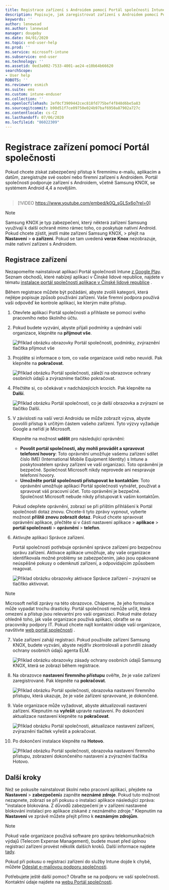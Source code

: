 ```yaml
---
title: Registrace zařízení s Androidem pomocí Portál společnosti Intune | Microsoft Docs
description: Popisuje, jak zaregistrovat zařízení s Androidem pomocí Portál společnosti Intune
keywords: ''
author: lenewsad
ms.author: lanewsad
manager: dougeby
ms.date: 04/01/2020
ms.topic: end-user-help
ms.prod: ''
ms.service: microsoft-intune
ms.subservice: end-user
ms.technology: ''
ms.assetid: 0ed3a002-7533-4001-ae24-e10b64b66620
searchScope:
- User help
ROBOTS: ''
ms.reviewer: esmich
ms.suite: ems
ms.custom: intune-enduser
ms.collection: ''
ms.openlocfilehash: 2ef0cf3909442cec818fd775bef4f848d6be5a83
ms.sourcegitcommit: b90d51f7ce09750e024b97baf6950a87902a727c
ms.contentlocale: cs-CZ
ms.lasthandoff: 07/06/2020
ms.locfileid: "86022309"
---
```

# <a name="enroll-your-device-with-company-portal"></a>Registrace zařízení pomocí Portál společnosti  
Pokud chcete získat zabezpečený přístup k firemnímu e-mailu, aplikacím a datům, zaregistrujte své osobní nebo firemní zařízení s Androidem. Portál společnosti podporuje zařízení s Androidem, včetně Samsung KNOX, se systémem Android 4,4 a novějším.  
</br>
> [!VIDEO https://www.youtube.com/embed/k0Q_sGLSx6o?rel=0]

> [!NOTE]
> Samsung KNOX je typ zabezpečení, který některá zařízení Samsung využívají k další ochraně mimo rámec toho, co poskytuje nativní Android. Pokud chcete zjistit, jestli máte zařízení Samsung KNOX, > přejít na **Nastavení**  >  **o zařízení**. Pokud se tam uvedená **verze Knox** nezobrazuje, máte nativní zařízení s Androidem.

## <a name="enroll-device"></a>Registrace zařízení  
Nezapomeňte nainstalovat aplikaci Portál společnosti Intune [z Google Play](https://play.google.com/store/apps/details?id=com.microsoft.windowsintune.companyportal). Seznam obchodů, které nabízejí aplikaci v Čínské lidové republice, najdete v tématu [instalace portál společnosti aplikace v Čínské lidové republice](install-company-portal-android-china.md) .

Během registrace můžete být požádáni, abyste zvolili kategorii, která nejlépe popisuje způsob používání zařízení. Vaše firemní podpora používá vaši odpověď ke kontrole aplikací, ke kterým máte přístup.  

1. Otevřete aplikaci Portál společnosti a přihlaste se pomocí svého pracovního nebo školního účtu.  

2. Pokud budete vyzváni, abyste přijali podmínky a ujednání vaší organizace, klepněte na **přijmout vše**.  

   ![Příklad obrázku obrazovky Portál společnosti, podmínky, zvýraznění tlačítka přijmout vše](./media/accept-terms-1911.png)  


3. Projděte si informace o tom, co vaše organizace uvidí nebo neuvidí. Pak klepněte na **pokračovat**.


    ![Příklad obrázku Portál společnosti, záleží na obrazovce ochrany osobních údajů a zvýrazníme tlačítko pokračovat.](./media/android-privacy-screen-1911.png)  
4. Přečtěte si, co očekávat v nadcházejících krocích. Pak klepněte na **Další**.  

    ![Příklad obrázku Portál společnosti, co je další obrazovka a zvýrazní se tlačítko Další.](./media/android-whats-next-1911.png)  


5. V závislosti na vaší verzi Androidu se může zobrazit výzva, abyste povolili přístup k určitým částem vašeho zařízení. Tyto výzvy vyžaduje Google a neřídí je Microsoft.  

    Klepněte na možnost **udělit** pro následující oprávnění:  
    * **Povolit portál společnosti, aby mohli provádět a spravovat telefonní hovory**: Toto oprávnění umožňuje vašemu zařízení sdílet číslo IMEI (International Mobile Equipment Identity) s Intune a poskytovatelem správy zařízení ve vaší organizaci. Toto oprávnění je bezpečné. Společnost Microsoft nikdy neprovede ani nespravuje telefonní hovory.  
    * **Umožněte portál společnosti přistupovat ke kontaktům**: Toto oprávnění umožňuje aplikaci Portál společnosti vytvářet, používat a spravovat váš pracovní účet.  Toto oprávnění je bezpečné. Společnost Microsoft nebude nikdy přistupovat k vašim kontaktům. 

    Pokud odepřete oprávnění, zobrazí se při příštím přihlášení k Portál společnosti dotaz znovu. Chcete-li tyto zprávy vypnout, vyberte možnost **příště znovu zobrazit dotaz**. Pokud chcete spravovat oprávnění aplikace, přečtěte si v části nastavení aplikace > **aplikace**  >  **portál společnosti**  >  **oprávnění**  >  **telefon**.  

6. Aktivujte aplikaci Správce zařízení. 

    Portál společnosti potřebuje oprávnění správce zařízení pro bezpečnou správu zařízení. Aktivace aplikace umožňuje, aby vaše organizace identifikovala možné problémy se zabezpečením, jako jsou opakované neúspěšné pokusy o odemknutí zařízení, a odpovídajícím způsobem reagovat.  

    ![Příklad obrázku obrazovky aktivace Správce zařízení – zvýrazní se tlačítko aktivovat.](./media/activate-device-administrator-1911.png)  

> [!NOTE]
> Microsoft neřídí zprávy na této obrazovce. Chápeme, že jeho formulace může vypadat trochu drasticky. Portál společnosti nemůže určit, která omezení a přístup jsou relevantní pro vaši organizaci. Pokud máte dotazy ohledně toho, jak vaše organizace používá aplikaci, obraťte se na pracovníky podpory IT. Pokud chcete najít kontaktní údaje vaší organizace, navštivte [web portál společnosti](https://go.microsoft.com/fwlink/?linkid=2010980) .  


7. Vaše zařízení zahájí registraci. Pokud používáte zařízení Samsung KNOX, budete vyzváni, abyste nejdřív zkontrolovali a potvrdili zásady ochrany osobních údajů agenta ELM.   

    ![Příklad obrázku obrazovky zásady ochrany osobních údajů Samsung KNOX, která se zobrazí během registrace.](./media/and-enroll-7-knox-privacy-policy.png)  

8. Na obrazovce **nastavení firemního přístupu** ověřte, že je vaše zařízení zaregistrované. Pak klepněte na **pokračovat**.  

    ![Příklad obrázku Portál společnosti, obrazovka nastavení firemního přístupu, která ukazuje, že je vaše zařízení spravované, je dokončené.](./media/update-settings-1911.png)  

9. Vaše organizace může vyžadovat, abyste aktualizovali nastavení zařízení. Klepnutím na **vyřešit** upravte nastavení. Po dokončení aktualizace nastavení klepněte na **pokračovat**.  

   ![Příklad obrázku Portál společnosti, aktualizace nastavení zařízení, zvýraznění tlačítek vyřešit a pokračovat.](./media/resolve-settings-1911.png)  

10. Po dokončení instalace klepněte na **Hotovo**.    

    ![Příklad obrázku Portál společnosti, obrazovka nastavení firemního přístupu, zobrazení dokončeného nastavení a zvýraznění tlačítka Hotovo.](./media/android-enrollment-done-1911.png) 

## <a name="next-steps"></a>Další kroky  

Než se pokusíte nainstalovat školní nebo pracovní aplikaci, přejdete na **Nastavení**  >  **zabezpečení**a zapněte **neznámé zdroje**. Pokud tuto možnost nezapnete, zobrazí se při pokusu o instalaci aplikace následující zpráva: "instalace blokována. Z důvodů zabezpečení je v zařízení nastavené blokování instalací pro aplikace získané z neznámého zdroje.“ Klepnutím na **Nastavení** ve zprávě můžete přejít přímo k **neznámým zdrojům**.  

> [!Note]
> Pokud vaše organizace používá software pro správu telekomunikačních výdajů (Telecom Expense Management), budete muset před úplnou registrací zařízení provést několik dalších kroků. Další informace najdete [tady](enroll-your-device-with-telecom-expense-management-android.md).

Pokud při pokusu o registraci zařízení do služby Intune dojde k chybě, můžete [Odeslat e-mailovou podporu společnosti](send-logs-to-your-it-admin-by-email-android.md).  

Potřebujete ještě další pomoc? Obraťte se na podporu ve vaší společnosti. Kontaktní údaje najdete na [webu Portál společnosti](https://go.microsoft.com/fwlink/?linkid=2010980).  